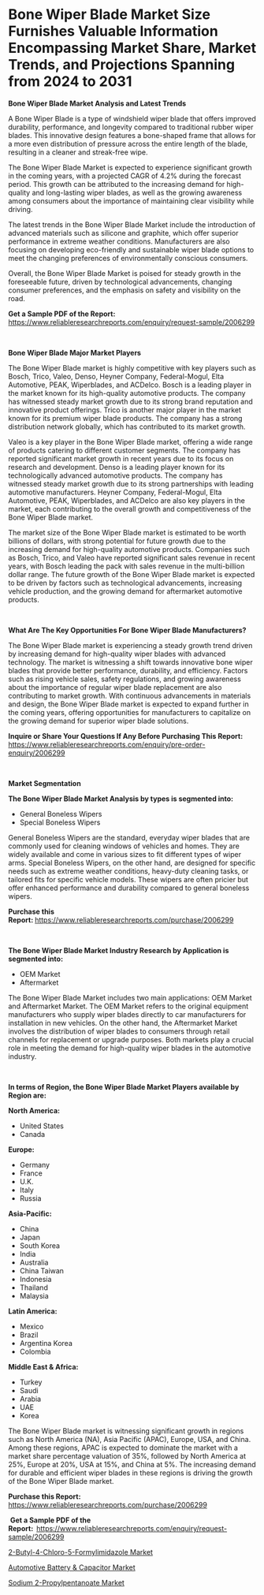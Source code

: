 <p><h1>Bone Wiper Blade Market Size Furnishes Valuable Information Encompassing Market Share, Market Trends, and Projections Spanning from 2024 to 2031</h1></p><p><strong>Bone Wiper Blade Market Analysis and Latest Trends</strong></p>
<p><p>A Bone Wiper Blade is a type of windshield wiper blade that offers improved durability, performance, and longevity compared to traditional rubber wiper blades. This innovative design features a bone-shaped frame that allows for a more even distribution of pressure across the entire length of the blade, resulting in a cleaner and streak-free wipe.</p><p>The Bone Wiper Blade Market is expected to experience significant growth in the coming years, with a projected CAGR of 4.2% during the forecast period. This growth can be attributed to the increasing demand for high-quality and long-lasting wiper blades, as well as the growing awareness among consumers about the importance of maintaining clear visibility while driving.</p><p>The latest trends in the Bone Wiper Blade Market include the introduction of advanced materials such as silicone and graphite, which offer superior performance in extreme weather conditions. Manufacturers are also focusing on developing eco-friendly and sustainable wiper blade options to meet the changing preferences of environmentally conscious consumers.</p><p>Overall, the Bone Wiper Blade Market is poised for steady growth in the foreseeable future, driven by technological advancements, changing consumer preferences, and the emphasis on safety and visibility on the road.</p></p>
<p><strong>Get a Sample PDF of the Report:&nbsp;</strong> <a href="https://www.reliableresearchreports.com/enquiry/request-sample/2006299">https://www.reliableresearchreports.com/enquiry/request-sample/2006299</a></p>
<p>&nbsp;</p>
<p><strong>Bone Wiper Blade Major Market Players</strong></p>
<p><p>The Bone Wiper Blade market is highly competitive with key players such as Bosch, Trico, Valeo, Denso, Heyner Company, Federal-Mogul, Elta Automotive, PEAK, Wiperblades, and ACDelco. Bosch is a leading player in the market known for its high-quality automotive products. The company has witnessed steady market growth due to its strong brand reputation and innovative product offerings. Trico is another major player in the market known for its premium wiper blade products. The company has a strong distribution network globally, which has contributed to its market growth. </p><p>Valeo is a key player in the Bone Wiper Blade market, offering a wide range of products catering to different customer segments. The company has reported significant market growth in recent years due to its focus on research and development. Denso is a leading player known for its technologically advanced automotive products. The company has witnessed steady market growth due to its strong partnerships with leading automotive manufacturers. Heyner Company, Federal-Mogul, Elta Automotive, PEAK, Wiperblades, and ACDelco are also key players in the market, each contributing to the overall growth and competitiveness of the Bone Wiper Blade market.</p><p>The market size of the Bone Wiper Blade market is estimated to be worth billions of dollars, with strong potential for future growth due to the increasing demand for high-quality automotive products. Companies such as Bosch, Trico, and Valeo have reported significant sales revenue in recent years, with Bosch leading the pack with sales revenue in the multi-billion dollar range. The future growth of the Bone Wiper Blade market is expected to be driven by factors such as technological advancements, increasing vehicle production, and the growing demand for aftermarket automotive products.</p></p>
<p>&nbsp;</p>
<p><strong>What Are The Key Opportunities For Bone Wiper Blade Manufacturers?</strong></p>
<p><p>The Bone Wiper Blade market is experiencing a steady growth trend driven by increasing demand for high-quality wiper blades with advanced technology. The market is witnessing a shift towards innovative bone wiper blades that provide better performance, durability, and efficiency. Factors such as rising vehicle sales, safety regulations, and growing awareness about the importance of regular wiper blade replacement are also contributing to market growth. With continuous advancements in materials and design, the Bone Wiper Blade market is expected to expand further in the coming years, offering opportunities for manufacturers to capitalize on the growing demand for superior wiper blade solutions.</p></p>
<p><strong>Inquire or Share Your Questions If Any Before Purchasing This Report:</strong> <a href="https://www.reliableresearchreports.com/enquiry/pre-order-enquiry/2006299">https://www.reliableresearchreports.com/enquiry/pre-order-enquiry/2006299</a></p>
<p>&nbsp;</p>
<p><strong>Market Segmentation</strong></p>
<p><strong>The Bone Wiper Blade Market Analysis by types is segmented into:</strong></p>
<p><ul><li>General Boneless Wipers</li><li>Special Boneless Wipers</li></ul></p>
<p><p>General Boneless Wipers are the standard, everyday wiper blades that are commonly used for cleaning windows of vehicles and homes. They are widely available and come in various sizes to fit different types of wiper arms. Special Boneless Wipers, on the other hand, are designed for specific needs such as extreme weather conditions, heavy-duty cleaning tasks, or tailored fits for specific vehicle models. These wipers are often pricier but offer enhanced performance and durability compared to general boneless wipers.</p></p>
<p><strong>Purchase this Report:&nbsp;</strong><a href="https://www.reliableresearchreports.com/purchase/2006299">https://www.reliableresearchreports.com/purchase/2006299</a></p>
<p>&nbsp;</p>
<p><strong>The Bone Wiper Blade Market Industry Research by Application is segmented into:</strong></p>
<p><ul><li>OEM Market</li><li>Aftermarket</li></ul></p>
<p><p>The Bone Wiper Blade Market includes two main applications: OEM Market and Aftermarket Market. The OEM Market refers to the original equipment manufacturers who supply wiper blades directly to car manufacturers for installation in new vehicles. On the other hand, the Aftermarket Market involves the distribution of wiper blades to consumers through retail channels for replacement or upgrade purposes. Both markets play a crucial role in meeting the demand for high-quality wiper blades in the automotive industry.</p></p>
<p>&nbsp;</p>
<p><strong>In terms of Region, the Bone Wiper Blade Market Players available by Region are:</strong></p>
<p>
    <p> <strong> North America: </strong>
        <ul>
            <li>United States</li>
            <li>Canada</li>
        </ul>
        </p> 
    <p> <strong> Europe: </strong>
        <ul>
            <li>Germany</li>
            <li>France</li>
            <li>U.K.</li>
            <li>Italy</li>
            <li>Russia</li>
        </ul>
        </p> 
    <p> <strong> Asia-Pacific: </strong>
        <ul>
            <li>China</li>
            <li>Japan</li>
            <li>South Korea</li>
            <li>India</li>
            <li>Australia</li>
            <li>China Taiwan</li>
            <li>Indonesia</li>
            <li>Thailand</li>
            <li>Malaysia</li>
        </ul>
        </p> 
    <p> <strong> Latin America: </strong>
        <ul>
            <li>Mexico</li>
            <li>Brazil</li>
            <li>Argentina Korea</li>
            <li>Colombia</li>
        </ul>
        </p> 
    <p> <strong> Middle East & Africa: </strong>
        <ul>
            <li>Turkey</li>
            <li>Saudi</li>
            <li>Arabia</li>
            <li>UAE</li>
            <li>Korea</li>
        </ul>
    </p>
    </p>
<p><p>The Bone Wiper Blade market is witnessing significant growth in regions such as North America (NA), Asia Pacific (APAC), Europe, USA, and China. Among these regions, APAC is expected to dominate the market with a market share percentage valuation of 35%, followed by North America at 25%, Europe at 20%, USA at 15%, and China at 5%. The increasing demand for durable and efficient wiper blades in these regions is driving the growth of the Bone Wiper Blade market.</p></p>
<p><strong>Purchase this Report: </strong><a href="https://www.reliableresearchreports.com/purchase/2006299">https://www.reliableresearchreports.com/purchase/2006299</a></p>
<p>&nbsp;<strong>Get a Sample PDF of the Report:&nbsp;&nbsp;</strong><a href="https://www.reliableresearchreports.com/enquiry/request-sample/2006299">https://www.reliableresearchreports.com/enquiry/request-sample/2006299</a></p>
<p><strong></strong></p>
<p><p><a href="https://view.publitas.com/reportprime-1/2-butyl-4-chloro-5-formylimidazole-market-furnish-information-about-market-size-market-share-market-dynamics-and-projections-spanning-from-2023-to-2030/">2-Butyl-4-Chloro-5-Formylimidazole Market</a></p><p><a href="https://github.com/Sherrillcrooksxa8i18ucf2m/Market-Research-Report-List-1/blob/main/automotive-battery-capacitor-market.md">Automotive Battery & Capacitor Market</a></p><p><a href="https://view.publitas.com/reportprime-1/sodium-2-propylpentanoate-market-size-and-examines-its-market-scope-with-a-primary-focus-on-growth-opportunities-and-forecasted-trends-spanning-from-2023-to-2030/">Sodium 2-Propylpentanoate Market</a></p></p>